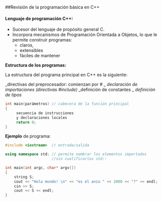 ##Revisión de la programación básica en C++

#### Lenguaje de programación C++:

* Sucesor del lenguaje de propósito general C.
* Incorpora mecanismos de Programación Orientada a Objetos, lo que le permite construir programas:
  * claros,
  * extensibles
  * fáciles de mantener

**Estructura de los programas:**

La estructura del programa principal en C++ es la siguiente:

_directivas del preprocesador: comienzan por # _
_declaración de importaciones (directivas #include)_
_definición de constantes _
_definición de tipos_

```cpp
int main(parámetros) // cabecera de la función principal
{
	 secuencia de instrucciones	
	 y declaraciones locales	
	 return 0; 	
}
```

**Ejemplo** de programa:

```cpp
#include <iostream>  // entrada/salida

using namespace std; // permite nombrar los elementos importados 
                     //sin cualificarlos std::	

int main(int argc, char* argv[])
{
	string S;	
	cout << "Hola mundo! \n" << "es el anio " << 2000 << "?" << endl;	
	cin >> S;	
	cout << S << endl;
}
```
